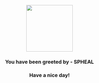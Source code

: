 <p align="center">
            <img src="https://raw.githubusercontent.com/PokeAPI/sprites/master/sprites/pokemon/363.png" width="150" height="150">
          </p>
          <h3 align="center">You have been greeted by - <b>SPHEAL</b></h3>
          <h3 align="center">Have a nice day!</h3>
